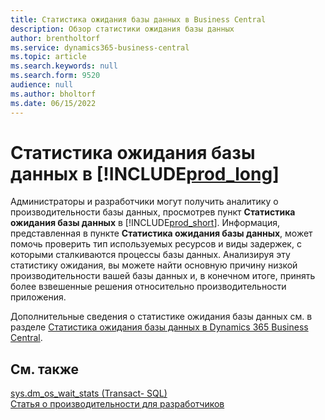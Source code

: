 ```yaml
---
title: Статистика ожидания базы данных в Business Central
description: Обзор статистики ожидания базы данных
author: brentholtorf
ms.service: dynamics365-business-central
ms.topic: article
ms.search.keywords: null
ms.search.form: 9520
audience: null
ms.author: bholtorf
ms.date: 06/15/2022
---
```

# Статистика ожидания базы данных в [!INCLUDE[prod_long](includes/prod_long.md)]

Администраторы и разработчики могут получить аналитику о производительности базы данных, просмотрев пункт **Статистика ожидания базы данных** в [!INCLUDE[prod_short](includes/prod_short.md)]. Информация, представленная в пункте **Статистика ожидания базы данных**, может помочь проверить тип используемых ресурсов и виды задержек, с которыми сталкиваются процессы базы данных. Анализируя эту статистику ожидания, вы можете найти основную причину низкой производительности вашей базы данных и, в конечном итоге, принять более взвешенные решения относительно производительности приложения.

Дополнительные сведения о статистике ожидания базы данных см. в разделе [Статистика ожидания базы данных в Dynamics 365 Business Central](/dynamics365/business-central/dev-itpro/administration/database-wait-statistics).

## См. также

[sys.dm_os_wait_stats (Transact- SQL)](/sql/relational-databases/system-dynamic-management-views/sys-dm-os-wait-stats-transact-sql)  
[Статья о производительности для разработчиков](/dynamics365/business-central/dev-itpro/performance/performance-developer)

